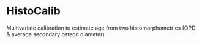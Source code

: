 # HistoCalib
Multivariate calibration to estimate age from two histomorphometrics (OPD &amp; average secondary osteon diameter)

